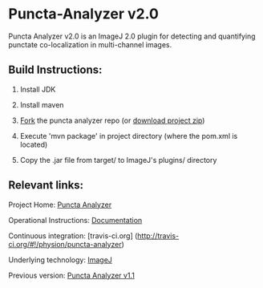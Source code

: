 Puncta-Analyzer v2.0
====================

Puncta Analyzer v2.0 is an ImageJ 2.0 plugin for detecting and quantifying punctate co-localization in multi-channel images.

Build Instructions:
-------------------
1. Install JDK

2. Install maven

3. [Fork](https://help.github.com/articles/fork-a-repo) the puncta analyzer repo (or [download project zip](https://github.com/physion/puncta-analyzer/zipball/master))

4. Execute 'mvn package' in project directory (where the pom.xml is located)

5. Copy the .jar file from target/ to ImageJ's plugins/ directory


Relevant links:
---------------
Project Home: [Puncta Analyzer](https://github.com/physion/puncta-analyzer)

Operational Instructions: [Documentation](https://github.com/physion/puncta-analyzer/tree/master/doc)

Continuous integration: [travis-ci.org] (http://travis-ci.org/#!/physion/puncta-analyzer)

Underlying technology: [ImageJ](http://dev.imagej.net)

Previous version: [Puncta Analyzer v1.1](https://github.com/physion/puncta-analyzer/tree/v1.1)


